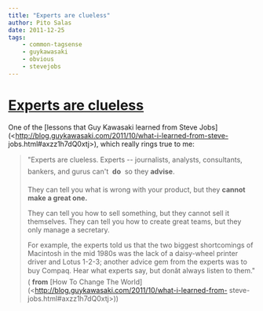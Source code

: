 ```yaml
---
title: "Experts are clueless"
author: Pito Salas
date: 2011-12-25
tags:
    - common-tagsense
    - guykawasaki
    - obvious
    - stevejobs
---
```

# [Experts are clueless](None)




One of the [lessons that Guy Kawasaki learned from Steve
Jobs](<http://blog.guykawasaki.com/2011/10/what-i-learned-from-steve-
jobs.html#axzz1h7dQ0xtj>), which really rings true to me:

> "Experts are clueless. Experts -- journalists, analysts, consultants,
> bankers, and gurus can't  **do**  so they **advise**.
>
> They can tell you what is wrong with your product, but they **cannot make a
> great one.**
>
> They can tell you how to sell something, but they cannot sell it themselves.
> They can tell you how to create great teams, but they only manage a
> secretary.
>
> For example, the experts told us that the two biggest shortcomings of
> Macintosh in the mid 1980s was the lack of a daisy-wheel printer driver and
> Lotus 1-2-3; another advice gem from the experts was to buy Compaq. Hear
> what experts say, but donât always listen to them." ( **from** [How To
> Change The World](<http://blog.guykawasaki.com/2011/10/what-i-learned-from-
> steve-jobs.html#axzz1h7dQ0xtj>))


